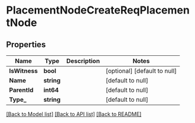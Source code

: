 # PlacementNodeCreateReqPlacementNode

## Properties
Name | Type | Description | Notes
------------ | ------------- | ------------- | -------------
**IsWitness** | **bool** |  | [optional] [default to null]
**Name** | **string** |  | [default to null]
**ParentId** | **int64** |  | [default to null]
**Type_** | **string** |  | [default to null]

[[Back to Model list]](../README.md#documentation-for-models) [[Back to API list]](../README.md#documentation-for-api-endpoints) [[Back to README]](../README.md)


